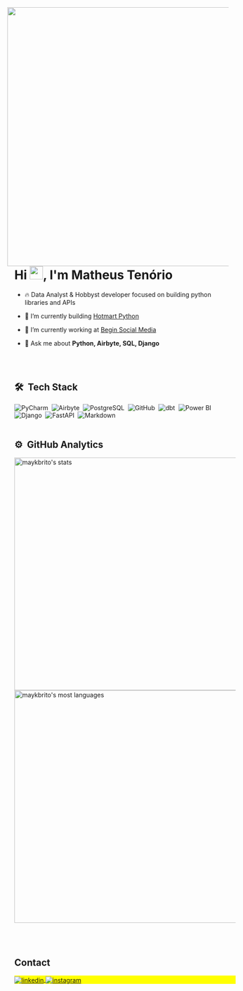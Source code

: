 <img style="z-index: auto; margin: 0 1rem;" align="right" height="590em" src="https://raw.githubusercontent.com/gist/im-voracity/25032c4c6238ac92084e6681785b421c/raw/2b92d45e85a9b823422cef07a766aac56bf33967/githubcard.svg"/>
<h1 align="left">Hi <img src="https://raw.githubusercontent.com/kaueMarques/kaueMarques/master/hi.gif" height="30px">, I'm Matheus Tenório</h1>
<!-- <p align="left"> <img src="https://komarev.com/ghpvc/?username=imvoracity&color=yellow" alt="Profile views" /> </p> -->

- 🔥 Data Analyst & Hobbyst developer focused on building python libraries and APIs

- 🌱 I’m currently building [Hotmart Python](https://github.com/im-voracity/hotmart-python)

- 🔭 I’m currently working at [Begin Social Media](https://instagram.com/beginsocialmedia)

- 💬 Ask me about **Python, Airbyte, SQL, Django**

<br><br>

## 🛠 &nbsp;Tech Stack

![PyCharm](https://img.shields.io/badge/-PyCharm-05122A?style=flat&logo=pycharm)&nbsp;
![Airbyte](https://img.shields.io/badge/-Airbyte-05122A?style=flat&logo=airbyte)&nbsp;
![PostgreSQL](https://img.shields.io/badge/-PostgreSQL-05122A?style=flat&logo=postgresql)&nbsp;
![GitHub](https://img.shields.io/badge/-GitHub-05122A?style=flat&logo=github)&nbsp;
![dbt](https://img.shields.io/badge/-dbt-05122A?style=flat&logo=dbt)&nbsp;
![Power BI](https://img.shields.io/badge/-PowerBI-05122A?style=flat&logo=powerbi)&nbsp;
![Django](https://img.shields.io/badge/-Django-05122A?style=flat&logo=django)&nbsp;
![FastAPI](https://img.shields.io/badge/-FastAPI-05122A?style=flat&logo=fastapi)&nbsp;
![Markdown](https://img.shields.io/badge/-Markdown-05122A?style=flat&logo=markdown)&nbsp;
<br><br>

## ⚙️ &nbsp;GitHub Analytics

<p align="left">
<img width="530em" src="https://github-readme-stats.vercel.app/api?username=im-voracity&show_icons=true&theme=vision-friendly-dark" alt="maykbrito's stats"/>
<img width="530em" src="https://github-readme-stats.vercel.app/api/top-langs/?username=im-voracity&layout=compact&theme=vision-friendly-dark" alt="maykbrito's most languages"/>
</p>

<br><br>

## Contact

<p align="left" style="background:yellow">
<a href="https://linkedin.com/in/matheusten" target="_blank">
  <img align="center" src="https://img.shields.io/badge/-matheusten-05122A?style=flat&logo=linkedin" alt="linkedin"/>
</a>
<a href="https://instagram.com/matt.tenorio" target="_blank">
 <img align="center" src="https://img.shields.io/badge/-matt.tenorio-05122A?style=flat&logo=instagram" alt="instagram"/>
</a>
</p>
